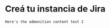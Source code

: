 # Creá tu instancia de Jira

```{admonition} Here's your admonition
Here's the admonition content test 2
```